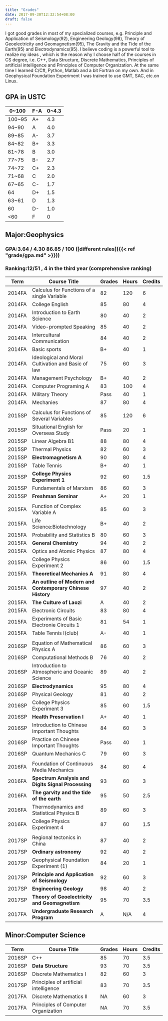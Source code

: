 ```yaml
---
title: "Grades"
date: 2017-09-30T12:32:54+08:00
draft: false
---
```

I got good grades in most of my specialized courses, e.g. Principle and Application of Seismology(92), Engineering Geology(98), Theory of Geoelectricity and Geomagnetism(95), The Gravity and the Tide of the Earth(95) and Electrodynamics(95). I believe coding is a powerful tool to realize my ideas , which is the reason why I choose half of the courses in CS degree, i.e. C++, Data Structure, Discrete Mathematics, Principles of artificial intelligence and Principles of Computer Organization. At the same time I learned C/C#, Python, Matlab and a bit Fortran on my own. And in Geophysical Foundation Experiment I was trained to use GMT, SAC, etc.on Linux.

## GPA in USTC
| 0~100 |F-A |0~4.3|
|-------|----|----|
|100~95 |A+  |4.3 |
|94~90  |A   |4.0 |
|89~85  |A-  |3.7 |
|84~82  |B+  |3.3 |
|81~78  |B   |3.0 |
|77~75  |B-  |2.7 |
|74~72  |C+  |2.3 |
|71~68  |C   |2.0 |
|67~65  |C-  |1.7 |
|64     |D+  |1.5 |
|63~61  |D   |1.3 |
|60     |D-  |1.0 |
|<60    |F   |0   |
## Major:Geophysics
### GPA:3.64 / 4.30  86.85 / 100 ([different rules]({{< ref "grade/gpa.md" >}}))
### Ranking:12/51 ,  4 in the third year (comprehensive ranking)



| Term |                       Course Title                                |Grades|Hours|Credits|
| ---- | ------------------------------------------------------------------|------|-----|-------|
|2014FA| 	Calculus for Functions of a single Variable      	   |  82  | 120 | 6     |
|2014FA|	College English 	                                   |  85  | 80 	| 4     |
|2014FA| 	Introduction to Earth Science 	                           |  80  | 40 	| 2     |
|2014FA| 	Video-prompted Speaking  	                           |  85  | 40 	| 2     |
|2014FA|  Intercultural Communication                                      |  84  | 40  | 2     |
|2014FA| 	Basic sports 	                                           |  B+  | 40 	| 1     |
|2014FA| 	Ideological and Moral Cultivation and Basic of law 	   |  75  | 60 	| 3     |
|2014FA| 	Management Psychology 	                                   |  B+  | 40 	| 2     |
|2014FA| 	Computer Programing A 	                                   |  83 	|100 	|4  |
|2014FA| 	Military Theory 	    	                           |  Pass|40   |1  |
|2014FA| 	Mechanies 	                                           |  87 	|80 	|4  |
|      |                                                       |      |     |   |
|2015SP| 	Calculus for Functions of Several Variables 	       |  85 	|120 	|6  |
|2015SP|  Situational English for Overseas Study               |  Pass|20   |1  |  
|2015SP| 	Linear Algebra B1 	                                 |  88 	|80 	|4  |
|2015SP| 	Thermal Physics 	                                   |  82 	|60 	|3  |
|2015SP| 	**Electromagnetism A** 	                                 |  90 	|80 	|4  |
|2015SP|  Table Tennis                                         |  B+  |40   |1  |
|2015SP| 	**College Physics Experiment 1** 	                       |  92 	|60 	|1.5|
|2015SP| 	Fundamentals of Marxism 	                           |  86 	|60 	|3  |
|2015SP| 	**Freshman Seminar**  	                                 |  A+ 	|20 	|1  |
|      |                                                       |      |     |   |
|2015FA| 	Function of Complex Variable A 	                     |  85 	|60 	|3  |
|2015FA|  Life Science:Biotechnology                           |  B+  |40   |2  |
|2015FA| 	Probability and Statistics B                         |  80  |60 	|3  |
|2015FA| 	**General Chemistry**	                                 |  94 	|40 	|2  |
|2015FA| 	Optics and Atomic Physics 	                         |  87 	|80 	|4  |
|2015FA| 	College Physics Experiment 2 	                       |  86 	|60 	|1.5|
|2015FA| 	**Theoretical Mechanics A**  	                           |  91 	|80 	|4  |
|2015FA| 	**An outline of Modern and Contemporary Chinese History**|  97 	|40 	|2  |
|2015FA|  **The Culture of Laozi**                                 |  A   |40   |2  |
|2015FA| 	Electronic Circuits 	                               |  83 	|80 	|4  |
|2015FA| 	Experiments of Basic Electronie Circuits 1 	         |  81 	|54 	|1  |
|2015FA|  Table Tennis I(club)                                 |  A-  |40   |1  |
|      |                                                       |      |     |   |
|2016SP| 	Equation of Mathematical Physics A 	                 |  86 	|60 	|3  |
|2016SP| 	Computational Methods B 	                           |  76 	|40 	|2  |
|2016SP| 	Introduction to Atmospheric and Oceanic Science 	   |  89 	|40 	|2  |
|2016SP| 	**Electrodynamics** 	                                   |  95 	|80 	|4  |
|2016SP| 	Physical Geology 	                                   |  81 	|40 	|2  |
|2016SP| 	College Physics Experiment 3 	                       |  85 	|60 	|1.5|
|2016SP|  **Health Preservation I**                                |  A+  |40   |1  |
|2016SP| 	Introduction to Chinese Important Thoughts 	         |  84 	|60 	|3  |
|2016SP|  Practice on Chinese Important Thoughts               |  Pass|40   |1  |
|2016SP| 	Quantum Mechanics C 	                               | 79 	|60 	|3  |
|      |                                                       |      |     |   |
|2016FA| 	Foundation of Continuous Media Mechanics 	           | 84 	|80 	|4  |
|2016FA| 	**Spectrum Analysis and Digits Signal Processing** 	     | 93 	|60 	|3  |
|2016FA| 	**The garvity and the tide of the earth** 	             | 95 	|50 	|2.5|
|2016FA| 	Thermodynamics and Statistical Physics B 	           | 89 	|60 	|3  |
|2016FA| 	College Physics Experiment 4  	                     | 87 	|60 	|1.5|
|      |                                                       |      |     |   |
|2017SP| 	Regional tectonics in China 	                       | 87 	|40 	|2  |
|2017SP| 	**Ordinary astronomy** 	                                 | 92 	|40 	|2  |
|2017SP| 	Geophysical Foundation Experiment (1) 	             | 84 	|20 	|1  |
|2017SP| 	**Principle and Application of Seismology** 	           | 92 	|60 	|3  |
|2017SP| 	**Engineering Geology** 	                               | 98 	|40 	|2  |
|2017SP| 	**Theory of Geoelectricity and Geomagnetism**       	   | 95 	|70 	|3.5|
|2017FA| 	**Undergraduate Research Program**       	   | A 	|N/A 	|4|


## Minor:Computer Science
| Term |                       Course Title                                |Grades|Hours|Credits|
| ---- | ------------------------------------------------------------------|------|-----|-------|
|2016SP| 	C++ 	|85| 	70| 	3.5|
|2016SP| 	**Data Structure** 	|93 	|70| 	3.5|
|2016SP|	Discrete Mathematics I|82 | 	60| 	3|
|2017SP| 	Principles of artificial intelligence| 	83 	|70| 	3.5|
|2017FA| 	Discrete Mathematics II 	|NA |	60 |	3|
|2017FA |	Principles of Computer Organization |	NA |	70 |	3.5|
